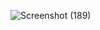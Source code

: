 ![Screenshot (189)](https://github.com/user-attachments/assets/fc80cabc-0bd0-4020-a423-42fcfd2cdf11)
